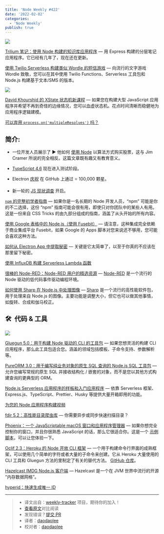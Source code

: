 ```yaml
---
title: 'Node Weekly #422'
date: '2022-02-02'
categories:
  - 'Node Weekly'
publish: true
---
```


![](https://res.cloudinary.com/cpress/image/upload/w_1280,e_sharpen:60/t8tvbdiawyhwfzy0yw0i.jpg)

<!--以上是预览信息，图片一张或限制百字左右，前者优先-->
<!-- more -->

[Trilium 笔记：使用 Node 构建的知识库应用程序](https://nodeweekly.com/link/119068/web "github.com") — 用 Express 构建的分层笔记应用程序。它已经有几年了，现在还在更新。

[使用 Twilio Serverless 构建类似 Wordle 的短信游戏](https://nodeweekly.com/link/119047/web "www.twilio.com") — 向流行的文字游戏 Wordle 致敬，您可以在其中使用 Twilio Functions、Serverless 工具包和 Node.js 构建基于文本/SMS 的版本。

![](https://copm.s3.amazonaws.com/4bfba238.jpg)

[David Khourshid 的 XState 状态机新课程](https://nodeweekly.com/link/118999/web "frontendmasters.com") — 如果您在构建大型 JavaScript 应用程序并希望不再到奇怪的边缘情况，您可以血虚状态机。花点时间清晰而稳健地为应用程序逻辑建模。

[可以弃用 `process.on('multipleResolves')` 吗？](https://nodeweekly.com/link/119046/web "twitter.com")

## **简介:**

*   一位开发人员展示了 ▶️ 他如何 [使用 Node](https://nodeweekly.com/link/119052/web) 以算法方式购买股票，这与 Jim Cramer 所说的完全相反。这篇文章既有趣又有教育意义。

*   [TypeScript 4.6](https://nodeweekly.com/link/119049/web) 现在进入测试阶段。

*   Electron [庆祝](https://nodeweekly.com/link/119051/web) 在 GitHub 上通过 ⭐️ 100,000 颗星。

*   新一轮的 [JS 现状调查](https://nodeweekly.com/link/119072/web) 开启。

[`npm` 的完整初学者指南](https://nodeweekly.com/link/119069/web "css-tricks.com") — 如果你是一名长期的 Node 开发人员，“npm” 可能是你的不二选择，这份 “npm” 指南可能会很有用，即使只对你团队中的某些人有用。这是一份来自 CSS Tricks 的由九部分组成的指南，涵盖了从头开始的所有内容。

[使用 Google 表格中的 Node.js（使用 Fusebit）](https://nodeweekly.com/link/119053/web "fusebit.io") — 请注意，这种集成完全依赖于商业集成平台 Fusebit，如果 Google 的 Apps 脚本对您来说还不够用，您可能会喜欢这种方法。

[如何从 Electron App 中提取秘密](https://nodeweekly.com/link/119054/web "www.staszewski.me") — 关键是它太简单了，以至于你真的不应该在那里留下秘密。

[使用 InfluxDB 构建 Serverless Lambda 函数](https://nodeweekly.com/link/119001/web "www.influxdata.com")

[很棒的 Node-RED：Node-RED 用户的精选资源](https://nodeweekly.com/link/119055/web "github.com") — [Node-RED](https://nodeweekly.com/link/119056/web) 是一个流行的 Node 驱动的低代码事件驱动编程环境。

[如何使用 Sharp 在 Node.js 中处理图像](https://nodeweekly.com/link/119057/web "www.digitalocean.com") — [Sharp](https://nodeweekly.com/link/119058/web) 是一个流行的高性能软件包，用于处理来自 Node.js 的图像。主要功能是调整大小，但它也可以做其他事情，如旋转、合成和伽马校正。

## 🛠  代码 & 工具

![](https://res.cloudinary.com/cpress/image/upload/w_1280,e_sharpen:60/xf3s39po80sxweq0a0fq.jpg)

[Gluegun 5.0：用于构建 Node 驱动的 CLI 的工具包](https://nodeweekly.com/link/119059/web "github.com") — 如果您想灵活的构建 CLI 应用程序，那么此工具包适合您。涵盖的领域包括模板、子命令支持、参数解析等。

[PureORM 3.0：用于编写纯业务对象的原生 SQL 查询的 Node.js SQL 工具包](https://nodeweekly.com/link/119060/web "github.com") — 允许您编写常规的原生 SQL 并接收结构化 / 嵌套的对象，而不是您以其他方式构建查询的更典型的 ORM。

[Node.js Serverless 应用程序的样板和入门应用程序](https://nodeweekly.com/link/119070/web "github.com") — 依靠 Serverless 框架、Express.js、TypeScript、Prettier、Husky 等提供大量开箱即用的功能。

[为您的 Node 应用程序构建视频](https://nodeweekly.com/link/119002/web "get.mux.com")

[fdir 5.2：高性能目录爬虫库](https://nodeweekly.com/link/119061/web "github.com") — 你需要异步或同步快速扫描目录？

[Phoenix：一个 JavaScriptable macOS 窗口和应用程序管理器](https://nodeweekly.com/link/119062/web "github.com") — 如果你想完全控制你的窗口，并且你很熟悉 JavaScript 的话，那么它很适合你。这是一个 [示例脚本](https://nodeweekly.com/link/119063/web)，可以让您体验一下。

[Oclif 2.3：Heroku 的 Node 开放 CLI 框架](https://nodeweekly.com/link/119064/web "oclif.io") — 一个用于构建命令行界面的成熟框架，可以使用几个简单的字符或者大量的子命令来创建。它从 Heroku 大量使用的 CLI 工具和 Gluegun 方法的里制定了有关的替代方法。 [GitHub 仓库](https://nodeweekly.com/link/119065/web)。

[Hazelcast IMDG Node.js 客户端](https://nodeweekly.com/link/119066/web "github.com") — Hazelcast 是一个在 JVM 世界中流行的开源 “内存数据网格”。

[hyperid：快速生成唯一 ID](https://nodeweekly.com/link/119067/web)

---
> * 译文出自：[weekly-tracker](https://github.com/FEDarling/weekly-tracker) 项目，期待你的加入！
> * [查看原文](https://nodeweekly.com/issues/422)对比阅读
> * 发现错误？[提交 PR](https://github.com/FEDarling/weekly-tracker/blob/main/weeklys/node_weekly/422/README.md)
> * 译者：[daodaolee](https://github.com/daodaolee)
> * 校对者：[daodaolee](https://github.com/daodaolee)
